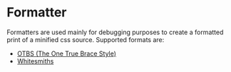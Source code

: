 # Formatter #

Formatters are used mainly for debugging purposes to create a formatted print of a minified css source. Supported
formats are:

  * [OTBS (The One True Brace Style)](OtbsFormatter.md)
  * [Whitesmiths](WhitesmithsFormatter.md)